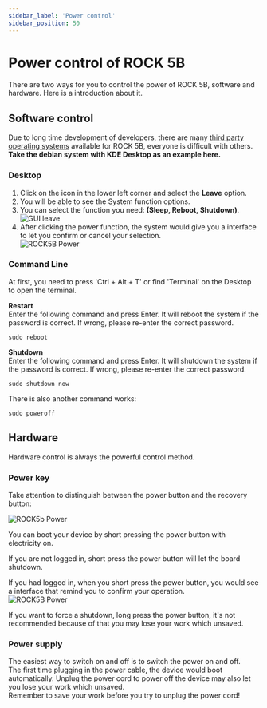 ```yaml
---
sidebar_label: 'Power control'
sidebar_position: 50
---
```


# Power control of ROCK 5B

There are two ways for you to control the power of ROCK 5B, software and hardware. Here is a introduction about it. 

## Software control

Due to long time development of developers, there are many [third party operating systems](../downloads/3rd-images) available for ROCK 5B, everyone is difficult with others.  
**Take the debian system with KDE Desktop as an example here.**

### Desktop

1. Click on the icon in the lower left corner and select the **Leave** option. 
2. You will be able to see the System function options.
3. You can select the function you need: **(Sleep, Reboot, Shutdown)**.  
![GUI leave](/img/rock5b/KDE-GUI-leave.webp)
4. After clicking the power function, the system would give you a interface to let you confirm or cancel your selection.  
![ROCK5B Power](/img/rock5b/KDE-power-status.webp)


### Command Line

At first, you need to press 'Ctrl + Alt + T' or find 'Terminal' on the Desktop to open the terminal.

**Restart**  
Enter the following command and press Enter.
It will reboot the system if the password is correct. 
If wrong, please re-enter the correct password.

```
sudo reboot
```

**Shutdown**  
Enter the following command and press Enter.
It will shutdown the system if the password is correct. 
If wrong, please re-enter the correct password.

```
sudo shutdown now
```

There is also another command works:

```
sudo poweroff
```

## Hardware

Hardware control is always the powerful control method. 

### Power key

Take attention to distinguish between the power button and the recovery button:  

![ROCK5b Power](/img/rock5b/ROCK5B-TOP.webp)  

You can boot your device by short pressing the power button with electricity on.  

If you are not logged in, short press the power button will let the board shutdown.  

If you had logged in, when you short press the power button, you would see a interface that remind you to confirm your operation.  
![ROCK5B Power](/img/rock5b/KDE-power-status.webp)  

If you want to force a shutdown, long press the power button, it's not recommended because of that you may lose your work which unsaved.

### Power supply

The easiest way to switch on and off is to switch the power on and off.  
The first time plugging in the power cable, the device would boot automatically.
Unplug the power cord to power off the device may also let you lose your work which unsaved.  
Remember to save your work before you try to unplug the power cord!
